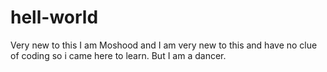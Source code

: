 # hell-world
Very new to this
I am Moshood and I am very new to this and have no clue of coding so i came here to learn. But I am a dancer.
